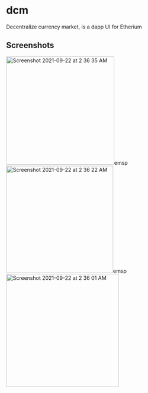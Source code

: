 # dcm 

Decentralize currency market, is a dapp UI for Etherium

## Screenshots


<img width="292" alt="Screenshot 2021-09-22 at 2 36 35 AM" src="https://user-images.githubusercontent.com/32772323/134269697-15177fe8-cabe-47dd-a46d-c691753bee2f.png" width = '300px'>emsp<img width="289" alt="Screenshot 2021-09-22 at 2 36 22 AM" src="https://user-images.githubusercontent.com/32772323/134269704-ea76639f-ebde-4e64-831e-34ef28fa0b5a.png" width = '300px'>emsp<img width="304" alt="Screenshot 2021-09-22 at 2 36 01 AM" src="https://user-images.githubusercontent.com/32772323/134269705-70b38fbc-29d0-46d3-a5d4-ae2214d02c89.png" width = '300px'>
